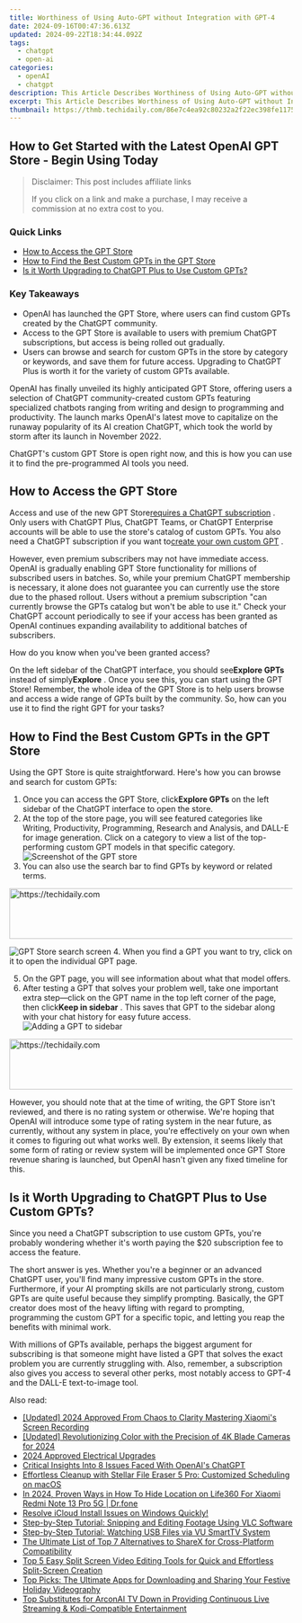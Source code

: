 ```yaml
---
title: Worthiness of Using Auto-GPT without Integration with GPT-4
date: 2024-09-16T00:47:36.613Z
updated: 2024-09-22T18:34:44.092Z
tags:
  - chatgpt
  - open-ai
categories:
  - openAI
  - chatgpt
description: This Article Describes Worthiness of Using Auto-GPT without Integration with GPT-4
excerpt: This Article Describes Worthiness of Using Auto-GPT without Integration with GPT-4
thumbnail: https://thmb.techidaily.com/86e7c4ea92c80232a2f22ec398fe1175bda0bfa79b5ffdb49f75954366a9ab9c.jpg
---
```


## How to Get Started with the Latest OpenAI GPT Store - Begin Using Today

>  Disclaimer: This post includes affiliate links
>
>  If you click on a link and make a purchase, I may receive a commission at no extra cost to you.
>

### Quick Links

* [How to Access the GPT Store](https://www.makeuseof.com/how-to-use-chatgpt-custom-gpt-store/#how-to-access-the-gpt-store)
* [How to Find the Best Custom GPTs in the GPT Store](https://www.makeuseof.com/how-to-use-chatgpt-custom-gpt-store/#how-to-find-the-best-custom-gpts-in-the-gpt-store)
* [Is it Worth Upgrading to ChatGPT Plus to Use Custom GPTs?](https://www.makeuseof.com/how-to-use-chatgpt-custom-gpt-store/#is-it-worth-upgrading-to-chatgpt-plus-to-use-custom-gpts)

### Key Takeaways

* OpenAI has launched the GPT Store, where users can find custom GPTs created by the ChatGPT community.
* Access to the GPT Store is available to users with premium ChatGPT subscriptions, but access is being rolled out gradually.
* Users can browse and search for custom GPTs in the store by category or keywords, and save them for future access. Upgrading to ChatGPT Plus is worth it for the variety of custom GPTs available.

 OpenAI has finally unveiled its highly anticipated GPT Store, offering users a selection of ChatGPT community-created custom GPTs featuring specialized chatbots ranging from writing and design to programming and productivity. The launch marks OpenAI's latest move to capitalize on the runaway popularity of its AI creation ChatGPT, which took the world by storm after its launch in November 2022.

 ChatGPT's custom GPT Store is open right now, and this is how you can use it to find the pre-programmed AI tools you need.

## How to Access the GPT Store

 Access and use of the new GPT Store[requires a ChatGPT subscription](http://www.makeuseof.com/chatgpt-plus-subscription-worth-it/) . Only users with ChatGPT Plus, ChatGPT Teams, or ChatGPT Enterprise accounts will be able to use the store's catalog of custom GPTs. You also need a ChatGPT subscription if you want to[create your own custom GPT](https://www.makeuseof.com/how-use-create-a-gpt-to-create-a-customized-version-of-chatgpt/) .

 However, even premium subscribers may not have immediate access. OpenAI is gradually enabling GPT Store functionality for millions of subscribed users in batches. So, while your premium ChatGPT membership is necessary, it alone does not guarantee you can currently use the store due to the phased rollout. Users without a premium subscription "can currently browse the GPTs catalog but won't be able to use it." Check your ChatGPT account periodically to see if your access has been granted as OpenAI continues expanding availability to additional batches of subscribers.

How do you know when you've been granted access?

 On the left sidebar of the ChatGPT interface, you should see**Explore GPTs** instead of simply**Explore** . Once you see this, you can start using the GPT Store! Remember, the whole idea of the GPT Store is to help users browse and access a wide range of GPTs built by the community. So, how can you use it to find the right GPT for your tasks?

## How to Find the Best Custom GPTs in the GPT Store

 Using the GPT Store is quite straightforward. Here's how you can browse and search for custom GPTs:

1. Once you can access the GPT Store, click**Explore GPTs** on the left sidebar of the ChatGPT interface to open the store.
2. At the top of the store page, you will see featured categories like Writing, Productivity, Programming, Research and Analysis, and DALL-E for image generation. Click on a category to view a list of the top-performing custom GPT models in that specific category.  
![Screenshot of the GPT store](https://static1.makeuseofimages.com/wordpress/wp-content/uploads/2024/01/gpt-store.jpg)
3. You can also use the search bar to find GPTs by keyword or related terms.  

<!-- affiliate ads begin -->
<a href="https://unicoeye.pxf.io/c/5597632/2134223/18498" target="_top" id="2134223">
  <img src="//a.impactradius-go.com/display-ad/18498-2134223" border="0" alt="https://techidaily.com" width="728" height="90"/>
</a>
<img height="0" width="0" src="https://unicoeye.pxf.io/i/5597632/2134223/18498" style="position:absolute;visibility:hidden;" border="0" />
<!-- affiliate ads end -->

![GPT Store search screen](https://static1.makeuseofimages.com/wordpress/wp-content/uploads/2024/01/gpt-store-search-screen.jpg)
4. When you find a GPT you want to try, click on it to open the individual GPT page.

5. On the GPT page, you will see information about what that model offers.
6. After testing a GPT that solves your problem well, take one important extra step—click on the GPT name in the top left corner of the page, then click**Keep in sidebar** . This saves that GPT to the sidebar along with your chat history for easy future access.  
![Adding a GPT to sidebar](https://static1.makeuseofimages.com/wordpress/wp-content/uploads/2024/01/adding-a-gpt-to-sidebar.jpg)

<!-- affiliate ads begin -->
<a href="https://appsumo.8odi.net/c/5597632/2111982/7443" target="_top" id="2111982">
  <img src="//a.impactradius-go.com/display-ad/7443-2111982" border="0" alt="https://techidaily.com" width="728" height="90"/>
</a>
<img height="0" width="0" src="https://appsumo.8odi.net/i/5597632/2111982/7443" style="position:absolute;visibility:hidden;" border="0" />
<!-- affiliate ads end -->

 However, you should note that at the time of writing, the GPT Store isn't reviewed, and there is no rating system or otherwise. We're hoping that OpenAI will introduce some type of rating system in the near future, as currently, without any system in place, you're effectively on your own when it comes to figuring out what works well. By extension, it seems likely that some form of rating or review system will be implemented once GPT Store revenue sharing is launched, but OpenAI hasn't given any fixed timeline for this.

## Is it Worth Upgrading to ChatGPT Plus to Use Custom GPTs?

 Since you need a ChatGPT subscription to use custom GPTs, you're probably wondering whether it's worth paying the $20 subscription fee to access the feature.

 The short answer is yes. Whether you're a beginner or an advanced ChatGPT user, you'll find many impressive custom GPTs in the store. Furthermore, if your AI prompting skills are not particularly strong, custom GPTs are quite useful because they simplify prompting. Basically, the GPT creator does most of the heavy lifting with regard to prompting, programming the custom GPT for a specific topic, and letting you reap the benefits with minimal work.

 With millions of GPTs available, perhaps the biggest argument for subscribing is that someone might have listed a GPT that solves the exact problem you are currently struggling with. Also, remember, a subscription also gives you access to several other perks, most notably access to GPT-4 and the DALL-E text-to-image tool.

<ins class="adsbygoogle"
     style="display:block"
     data-ad-format="autorelaxed"
     data-ad-client="ca-pub-7571918770474297"
     data-ad-slot="1223367746"></ins>

<ins class="adsbygoogle"
     style="display:block"
     data-ad-client="ca-pub-7571918770474297"
     data-ad-slot="8358498916"
     data-ad-format="auto"
     data-full-width-responsive="true"></ins>

<span class="atpl-alsoreadstyle">Also read:</span>
<div><ul>
<li><a href="https://screen-activity-recording.techidaily.com/updated-2024-approved-from-chaos-to-clarity-mastering-xiaomis-screen-recording/"><u>[Updated] 2024 Approved From Chaos to Clarity Mastering Xiaomi's Screen Recording</u></a></li>
<li><a href="https://article-knowledge.techidaily.com/updated-revolutionizing-color-with-the-precision-of-4k-blade-cameras-for-2024/"><u>[Updated] Revolutionizing Color with the Precision of 4K Blade Cameras for 2024</u></a></li>
<li><a href="https://youtube-docs.techidaily.com/approved-electrical-upgrades/"><u>2024 Approved Electrical Upgrades</u></a></li>
<li><a href="https://tech-revival.techidaily.com/critical-insights-into-8-issues-faced-with-openais-chatgpt/"><u>Critical Insights Into 8 Issues Faced With OpenAI's ChatGPT</u></a></li>
<li><a href="https://data-safeguard.techidaily.com/effortless-cleanup-with-stellar-file-eraser-5-pro-customized-scheduling-on-macos/"><u>Effortless Cleanup with Stellar File Eraser 5 Pro: Customized Scheduling on macOS</u></a></li>
<li><a href="https://review-topics.techidaily.com/in-2024-proven-ways-in-how-to-hide-location-on-life360-for-xiaomi-redmi-note-13-pro-5g-drfone-by-drfone-virtual-android/"><u>In 2024, Proven Ways in How To Hide Location on Life360 For Xiaomi Redmi Note 13 Pro 5G | Dr.fone</u></a></li>
<li><a href="https://win11-tips.techidaily.com/1719353940627-resolve-icloud-install-issues-on-windows-quickly/"><u>Resolve iCloud Install Issues on Windows Quickly!</u></a></li>
<li><a href="https://tech-haven.techidaily.com/step-by-step-tutorial-snipping-and-editing-footage-using-vlc-software/"><u>Step-by-Step Tutorial: Snipping and Editing Footage Using VLC Software</u></a></li>
<li><a href="https://tech-haven.techidaily.com/step-by-step-tutorial-watching-usb-files-via-vu-smarttv-system/"><u>Step-by-Step Tutorial: Watching USB Files via VU SmartTV System</u></a></li>
<li><a href="https://tech-haven.techidaily.com/the-ultimate-list-of-top-7-alternatives-to-sharex-for-cross-platform-compatibility/"><u>The Ultimate List of Top 7 Alternatives to ShareX for Cross-Platform Compatibility</u></a></li>
<li><a href="https://tech-haven.techidaily.com/top-5-easy-split-screen-video-editing-tools-for-quick-and-effortless-split-screen-creation/"><u>Top 5 Easy Split Screen Video Editing Tools for Quick and Effortless Split-Screen Creation</u></a></li>
<li><a href="https://tech-haven.techidaily.com/top-picks-the-ultimate-apps-for-downloading-and-sharing-your-festive-holiday-videography/"><u>Top Picks: The Ultimate Apps for Downloading and Sharing Your Festive Holiday Videography</u></a></li>
<li><a href="https://tech-haven.techidaily.com/top-substitutes-for-arconai-tv-down-in-providing-continuous-live-streaming-and-kodi-compatible-entertainment/"><u>Top Substitutes for ArconAI TV Down in Providing Continuous Live Streaming & Kodi-Compatible Entertainment</u></a></li>
</ul></div>

